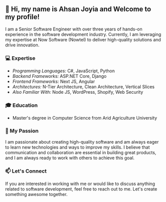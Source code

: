 ## 👋 Hi, my name is Ahsan Joyia and Welcome to my profile!

I am a Senior Software Engineer with over three years of hands-on experience in the software development industry. Currently, I am leveraging my expertise at Now Software (Nowtel) to deliver high-quality solutions and drive innovation.

### 💻 Expertise

- *Programming Languages:* C#, JavaScript, Python
- *Backend Frameworks:* ASP.NET Core, Django
- *Frontend Frameworks:* Next JS, Angular
- *Architectures:* N-Tier Architecture, Clean Architecture, Vertical Slices 
- *Also Familiar With:* Node JS, WordPress, Shopify, Web Security

### 🎓 Education

- Master's degree in Computer Science from Arid Agriculture University

### 🚀 My Passion

I am passionate about creating high-quality software and am always eager to learn new technologies and ways to improve my skills. I believe that communication and collaboration are essential in building great products, and I am always ready to work with others to achieve this goal.

### 📫 Let's Connect

If you are interested in working with me or would like to discuss anything related to software development, feel free to reach out to me. Let's create something awesome together.
